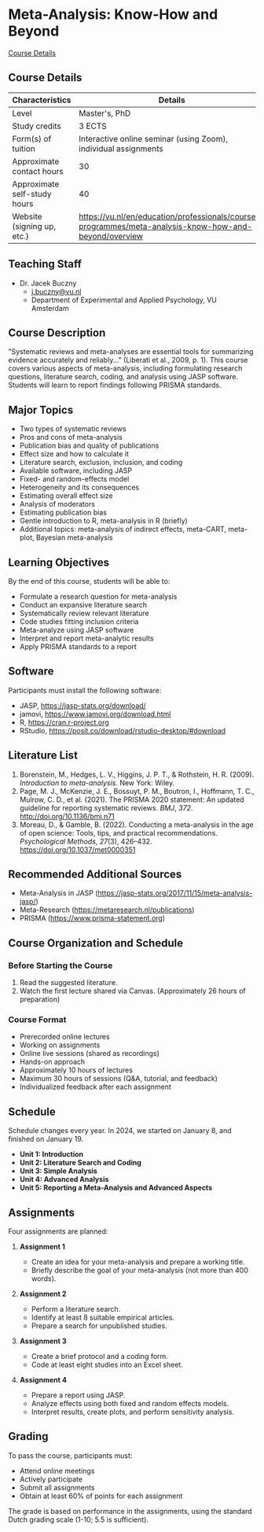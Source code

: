 Meta-Analysis: Know-How and Beyond
================

[Course Details](##course-details)

## Course Details

| Characteristics              | Details                                                         |
|------------------------------|-----------------------------------------------------------------|
| Level                        | Master's, PhD                                                   |
| Study credits                | 3 ECTS                                                          |
| Form(s) of tuition           | Interactive online seminar (using Zoom), individual assignments |
| Approximate contact hours    | 30                                                              |
| Approximate self-study hours | 40                                                              |
| Website (signing up, etc.)   |  https://vu.nl/en/education/professionals/courses-programmes/meta-analysis-know-how-and-beyond/overview |

## Teaching Staff
- Dr. Jacek Buczny
  - j.buczny@vu.nl
  - Department of Experimental and Applied Psychology, VU Amsterdam

## Course Description

"Systematic reviews and meta-analyses are essential tools for summarizing evidence accurately and reliably..." (Liberati et al., 2009, p. 1). This course covers various aspects of meta-analysis, including formulating research questions, literature search, coding, and analysis using JASP software. Students will learn to report findings following PRISMA standards.

## Major Topics

- Two types of systematic reviews
- Pros and cons of meta-analysis
- Publication bias and quality of publications
- Effect size and how to calculate it
- Literature search, exclusion, inclusion, and coding
- Available software, including JASP
- Fixed- and random-effects model
- Heterogeneity and its consequences
- Estimating overall effect size
- Analysis of moderators
- Estimating publication bias
- Gentle introduction to R, meta-analysis in R (briefly)
- Additional topics: meta-analysis of indirect effects, meta-CART, meta-plot, Bayesian meta-analysis

## Learning Objectives

By the end of this course, students will be able to:

- Formulate a research question for meta-analysis
- Conduct an expansive literature search
- Systematically review relevant literature
- Code studies fitting inclusion criteria
- Meta-analyze using JASP software
- Interpret and report meta-analytic results
- Apply PRISMA standards to a report

## Software

Participants must install the following software:

- JASP, https://jasp-stats.org/download/
- jamovi, https://www.jamovi.org/download.html
- R, https://cran.r-project.org
- RStudio, https://posit.co/download/rstudio-desktop/#download

## Literature List

1. Borenstein, M., Hedges, L. V., Higgins, J. P. T., & Rothstein, H. R. (2009). *Introduction to meta-analysis*. New York: Wiley.
2. Page, M. J., McKenzie, J. E., Bossuyt, P. M., Boutron, I., Hoffmann, T. C., Mulrow, C. D., et al. (2021). The PRISMA 2020 statement: An updated guideline for reporting systematic reviews. *BMJ*, *372*. http://doi.org/10.1136/bmj.n71
3. Moreau, D., & Gamble, B. (2022). Conducting a meta-analysis in the age of open science: Tools, tips, and practical recommendations. *Psychological Methods*, *27*(3), 426–432. https://doi.org/10.1037/met0000351

## Recommended Additional Sources

- Meta-Analysis in JASP (https://jasp-stats.org/2017/11/15/meta-analysis-jasp/)
- Meta-Research (https://metaresearch.nl/publications)
- PRISMA (https://www.prisma-statement.org)

## Course Organization and Schedule

### Before Starting the Course

1. Read the suggested literature.
2. Watch the first lecture shared via Canvas. (Approximately 26 hours of preparation)

### Course Format

- Prerecorded online lectures
- Working on assignments
- Online live sessions (shared as recordings)
- Hands-on approach
- Approximately 10 hours of lectures
- Maximum 30 hours of sessions (Q&A, tutorial, and feedback)
- Individualized feedback after each assignment

## Schedule

Schedule changes every year. In 2024, we started on January 8, and finished on January 19.

- **Unit 1: Introduction**
- **Unit 2: Literature Search and Coding**
- **Unit 3: Simple Analysis**
- **Unit 4: Advanced Analysis**
- **Unit 5: Reporting a Meta-Analysis and Advanced Aspects**

## Assignments

Four assignments are planned:

1. **Assignment 1**
   - Create an idea for your meta-analysis and prepare a working title.
   - Briefly describe the goal of your meta-analysis (not more than 400 words).

2. **Assignment 2**
   - Perform a literature search.
   - Identify at least 8 suitable empirical articles.
   - Prepare a search for unpublished studies.

3. **Assignment 3**
   - Create a brief protocol and a coding form.
   - Code at least eight studies into an Excel sheet.

4. **Assignment 4**
   - Prepare a report using JASP.
   - Analyze effects using both fixed and random effects models.
   - Interpret results, create plots, and perform sensitivity analysis.

## Grading

To pass the course, participants must:
- Attend online meetings
- Actively participate
- Submit all assignments
- Obtain at least 60% of points for each assignment

The grade is based on performance in the assignments, using the standard Dutch grading scale (1-10; 5.5 is sufficient).

